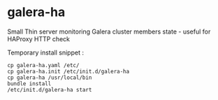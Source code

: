 # galera-ha
Small Thin server monitoring Galera cluster members state - useful for HAProxy HTTP check

Temporary install snippet :

```
cp galera-ha.yaml /etc/
cp galera-ha.init /etc/init.d/galera-ha
cp galera-ha /usr/local/bin
bundle install
/etc/init.d/galera-ha start
```
